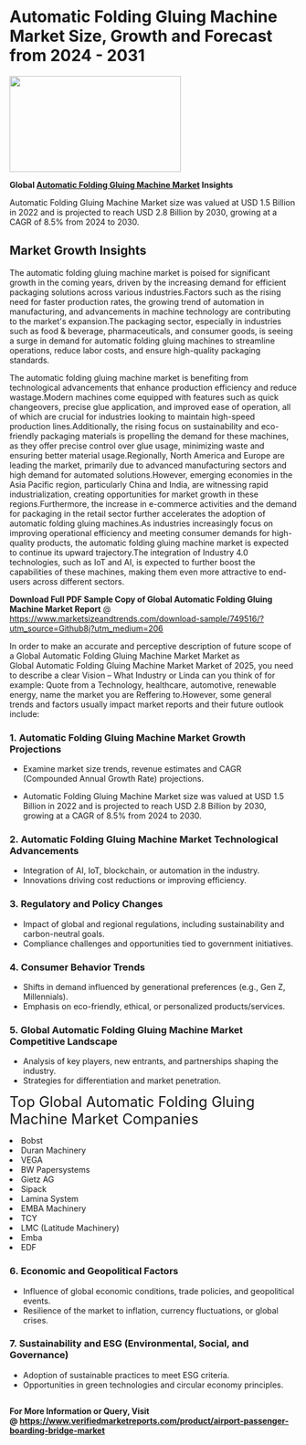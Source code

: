 <H1>Automatic Folding Gluing Machine Market Size, Growth and Forecast from 2024 - 2031</H1><img class="aligncenter size-medium wp-image-584254" src="https://thirdeyenews.in/wp-content/uploads/2024/09/Global-Market-Research-300x168.jpeg" alt="" width="300" height="168" /><p><strong>Global&nbsp;<a href="https://www.marketsizeandtrends.com/download-sample/749516/?utm_source=Github8j?utm_medium=206">Automatic Folding Gluing Machine Market</a> Insights</strong></p><p>Automatic Folding Gluing Machine Market size was valued at USD 1.5 Billion in 2022 and is projected to reach USD 2.8 Billion by 2030, growing at a CAGR of 8.5% from 2024 to 2030.</p><p><h2>Market Growth Insights</h2> <p>The automatic folding gluing machine market is poised for significant growth in the coming years, driven by the increasing demand for efficient packaging solutions across various industries.Factors such as the rising need for faster production rates, the growing trend of automation in manufacturing, and advancements in machine technology are contributing to the market's expansion.The packaging sector, especially in industries such as food & beverage, pharmaceuticals, and consumer goods, is seeing a surge in demand for automatic folding gluing machines to streamline operations, reduce labor costs, and ensure high-quality packaging standards.</p> <p>The automatic folding gluing machine market is benefiting from technological advancements that enhance production efficiency and reduce wastage.Modern machines come equipped with features such as quick changeovers, precise glue application, and improved ease of operation, all of which are crucial for industries looking to maintain high-speed production lines.Additionally, the rising focus on sustainability and eco-friendly packaging materials is propelling the demand for these machines, as they offer precise control over glue usage, minimizing waste and ensuring better material usage.Regionally, North America and Europe are leading the market, primarily due to advanced manufacturing sectors and high demand for automated solutions.However, emerging economies in the Asia Pacific region, particularly China and India, are witnessing rapid industrialization, creating opportunities for market growth in these regions.Furthermore, the increase in e-commerce activities and the demand for packaging in the retail sector further accelerates the adoption of automatic folding gluing machines.As industries increasingly focus on improving operational efficiency and meeting consumer demands for high-quality products, the automatic folding gluing machine market is expected to continue its upward trajectory.The integration of Industry 4.0 technologies, such as IoT and AI, is expected to further boost the capabilities of these machines, making them even more attractive to end-users across different sectors.</p> <p><span class=""><strong>Download Full PDF Sample Copy of Global Automatic Folding Gluing Machine Market Report</strong> @ <a href="https://www.marketsizeandtrends.com/download-sample/749516/?utm_source=Github8j?utm_medium=206" target="_blank">https://www.marketsizeandtrends.com/download-sample/749516/?utm_source=Github8j?utm_medium=206</a></span></p><p>In order to make an accurate and perceptive description of future scope of a Global&nbsp;Automatic Folding Gluing Machine Market Market as Global&nbsp;Automatic Folding Gluing Machine Market Market of 2025, you need to describe a clear Vision &ndash; What Industry or Linda can you think of for example: Quote from a Technology, healthcare, automotive, renewable energy, name the market you are Reffering to.However, some general trends and factors usually impact market reports and their future outlook include:</p><h3>1.&nbsp;<strong>Automatic Folding Gluing Machine Market Growth Projections</strong></h3><ul><li>Examine market size trends, revenue estimates and CAGR (Compounded Annual Growth Rate) projections.</li><li><p>Automatic Folding Gluing Machine Market size was valued at USD 1.5 Billion in 2022 and is projected to reach USD 2.8 Billion by 2030, growing at a CAGR of 8.5% from 2024 to 2030.</p></li></ul><h3>2.&nbsp;<strong>Automatic Folding Gluing Machine Market Technological Advancements</strong></h3><ul><li>Integration of AI, IoT, blockchain, or automation in the industry.</li><li>Innovations driving cost reductions or improving efficiency.</li></ul><h3>3.&nbsp;<strong>Regulatory and Policy Changes</strong></h3><ul><li>Impact of global and regional regulations, including sustainability and carbon-neutral goals.</li><li>Compliance challenges and opportunities tied to government initiatives.</li></ul><h3>4.&nbsp;<strong>Consumer Behavior Trends</strong></h3><ul><li>Shifts in demand influenced by generational preferences (e.g., Gen Z, Millennials).</li><li>Emphasis on eco-friendly, ethical, or personalized products/services.</li></ul><h3>5.&nbsp;<strong>Global Automatic Folding Gluing Machine Market Competitive Landscape</strong></h3><ul><li>Analysis of key players, new entrants, and partnerships shaping the industry.</li><li>Strategies for differentiation and market penetration.</li></ul><p data-pm-slice="1 1 []"><span style="color: inherit; font-family: inherit; font-size: 25px;">Top Global Automatic Folding Gluing Machine Market Companies</span></p><div class="" data-test-id=""><p><li>Bobst</li><li> Duran Machinery</li><li> VEGA</li><li> BW Papersystems</li><li> Gietz AG</li><li> Sipack</li><li> Lamina System</li><li> EMBA Machinery</li><li> TCY</li><li> LMC (Latitude Machinery)</li><li> Emba</li><li> EDF</li></p></div><h3>6.&nbsp;<strong>Economic and Geopolitical Factors</strong></h3><ul><li>Influence of global economic conditions, trade policies, and geopolitical events.</li><li>Resilience of the market to inflation, currency fluctuations, or global crises.</li></ul><h3>7.&nbsp;<strong>Sustainability and ESG (Environmental, Social, and Governance)</strong></h3><ul><li>Adoption of sustainable practices to meet ESG criteria.</li><li>Opportunities in green technologies and circular economy principles.</li></ul><h2><strong style="font-size: 14px;">For More Information or Query, Visit @&nbsp;</strong><a style="background-color: #ffffff; font-size: 14px;" href="https://www.marketsizeandtrends.com/report/automatic-folding-gluing-machine-market/" target="_blank">https://www.verifiedmarketreports.com/product/airport-passenger-boarding-bridge-market</a></h2>